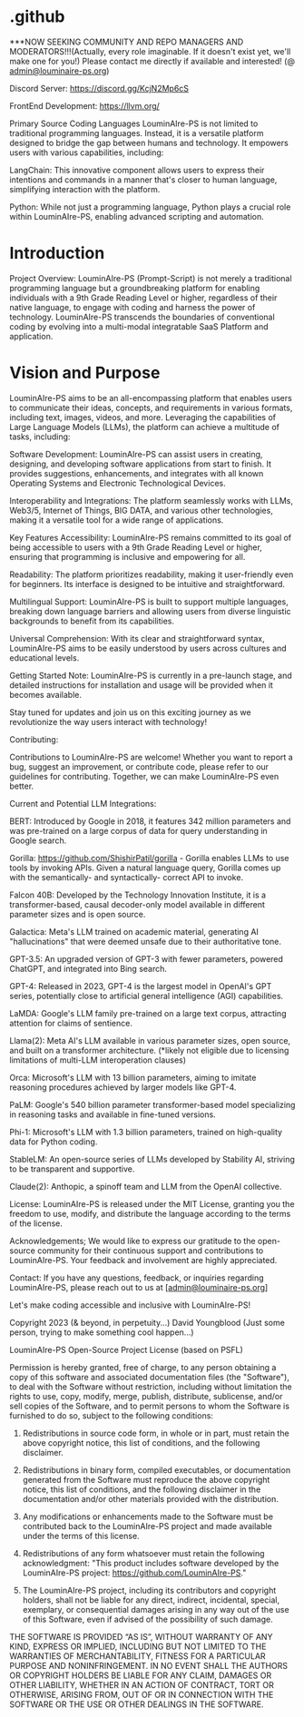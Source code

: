 # .github

***NOW SEEKING COMMUNITY AND REPO MANAGERS AND MODERATORS!!!(Actually, every role imaginable. If it doesn't exist yet, we'll make one for you!) 
Please contact me directly if available and interested! (@ admin@louminaire-ps.org)

Discord Server: https://discord.gg/KcjN2Mp6cS

FrontEnd Development: https://llvm.org/

Primary Source Coding Languages
LouminAIre-PS is not limited to traditional programming languages. Instead, it is a versatile platform designed to bridge the gap between humans and technology. It empowers users with various capabilities, including:

LangChain: This innovative component allows users to express their intentions and commands in a manner that's closer to human language, simplifying interaction with the platform.

Python: While not just a programming language, Python plays a crucial role within LouminAIre-PS, enabling advanced scripting and automation.

# Introduction

Project Overview: LouminAIre-PS (Prompt-Script) is not merely a traditional programming language but a groundbreaking platform for enabling individuals with a 9th Grade Reading Level or higher, regardless of their native language, to engage with coding and harness the power of technology. LouminAIre-PS transcends the boundaries of conventional coding by evolving into a multi-modal integratable SaaS Platform and application.

# Vision and Purpose

LouminAIre-PS aims to be an all-encompassing platform that enables users to communicate their ideas, concepts, and requirements in various formats, including text, images, videos, and more. Leveraging the capabilities of Large Language Models (LLMs), the platform can achieve a multitude of tasks, including:

Software Development: LouminAIre-PS can assist users in creating, designing, and developing software applications from start to finish. It provides suggestions, enhancements, and integrates with all known Operating Systems and Electronic Technological Devices.

Interoperability and Integrations: The platform seamlessly works with LLMs, Web3/5, Internet of Things, BIG DATA, and various other technologies, making it a versatile tool for a wide range of applications.

Key Features
Accessibility: LouminAIre-PS remains committed to its goal of being accessible to users with a 9th Grade Reading Level or higher, ensuring that programming is inclusive and empowering for all.

Readability: The platform prioritizes readability, making it user-friendly even for beginners. Its interface is designed to be intuitive and straightforward.

Multilingual Support: LouminAIre-PS is built to support multiple languages, breaking down language barriers and allowing users from diverse linguistic backgrounds to benefit from its capabilities.

Universal Comprehension: With its clear and straightforward syntax, LouminAIre-PS aims to be easily understood by users across cultures and educational levels.

Getting Started
Note: LouminAIre-PS is currently in a pre-launch stage, and detailed instructions for installation and usage will be provided when it becomes available.

Stay tuned for updates and join us on this exciting journey as we revolutionize the way users interact with technology!

Contributing:

Contributions to LouminAIre-PS are welcome! Whether you want to report a bug, suggest an improvement, or contribute code, please refer to our guidelines for contributing. Together, we can make LouminAIre-PS even better.

Current and Potential LLM Integrations:

BERT: Introduced by Google in 2018, it features 342 million parameters and was pre-trained on a large corpus of data for query understanding in Google search.

Gorilla: https://github.com/ShishirPatil/gorilla - Gorilla enables LLMs to use tools by invoking APIs. Given a natural language query, Gorilla comes up with the semantically- and syntactically- correct API to invoke. 

Falcon 40B: Developed by the Technology Innovation Institute, it is a transformer-based, causal decoder-only model available in different parameter sizes and is open source.

Galactica: Meta's LLM trained on academic material, generating AI "hallucinations" that were deemed unsafe due to their authoritative tone.

GPT-3.5: An upgraded version of GPT-3 with fewer parameters, powered ChatGPT, and integrated into Bing search.

GPT-4: Released in 2023, GPT-4 is the largest model in OpenAI's GPT series, potentially close to artificial general intelligence (AGI) capabilities.

LaMDA: Google's LLM family pre-trained on a large text corpus, attracting attention for claims of sentience.

Llama(2): Meta AI's LLM available in various parameter sizes, open source, and built on a transformer architecture. (*likely not eligible due to licensing limitations of multi-LLM interoperation clauses)

Orca: Microsoft's LLM with 13 billion parameters, aiming to imitate reasoning procedures achieved by larger models like GPT-4.

PaLM: Google's 540 billion parameter transformer-based model specializing in reasoning tasks and available in fine-tuned versions.

Phi-1: Microsoft's LLM with 1.3 billion parameters, trained on high-quality data for Python coding.

StableLM: An open-source series of LLMs developed by Stability AI, striving to be transparent and supportive.

Claude(2): Anthopic, a spinoff team and LLM from the OpenAI collective. 

License:
LouminAIre-PS is released under the MIT License, granting you the freedom to use, modify, and distribute the language according to the terms of the license.

Acknowledgements;
We would like to express our gratitude to the open-source community for their continuous support and contributions to LouminAIre-PS. Your feedback and involvement are highly appreciated.

Contact:
If you have any questions, feedback, or inquiries regarding LouminAIre-PS, please reach out to us at [admin@louminaire-ps.org]

Let's make coding accessible and inclusive with LouminAIre-PS!

Copyright 2023 (& beyond, in perpetuity...) David Youngblood (Just some person, trying to make something cool happen...)

LouminAIre-PS Open-Source Project License (based on PSFL)

Permission is hereby granted, free of charge, to any person obtaining a copy of this software and associated documentation files (the "Software"), to deal with the Software without restriction, including without limitation the rights to use, copy, modify, merge, publish, distribute, sublicense, and/or sell copies of the Software, and to permit persons to whom the Software is furnished to do so, subject to the following conditions:

1. Redistributions in source code form, in whole or in part, must retain the above copyright notice, this list of conditions, and the following disclaimer.

2. Redistributions in binary form, compiled executables, or documentation generated from the Software must reproduce the above copyright notice, this list of conditions, and the following disclaimer in the documentation and/or other materials provided with the distribution.

3. Any modifications or enhancements made to the Software must be contributed back to the LouminAIre-PS project and made available under the terms of this license.

4. Redistributions of any form whatsoever must retain the following acknowledgment:
   "This product includes software developed by the LouminAIre-PS project: https://github.com/LouminAIre-PS."

5. The LouminAIre-PS project, including its contributors and copyright holders, shall not be liable for any direct, indirect, incidental, special, exemplary, or consequential damages arising in any way out of the use of this Software, even if advised of the possibility of such damage.

THE SOFTWARE IS PROVIDED “AS IS”, WITHOUT WARRANTY OF ANY KIND, EXPRESS OR IMPLIED, INCLUDING BUT NOT LIMITED TO THE WARRANTIES OF MERCHANTABILITY, FITNESS FOR A PARTICULAR PURPOSE AND NONINFRINGEMENT. IN NO EVENT SHALL THE AUTHORS OR COPYRIGHT HOLDERS BE LIABLE FOR ANY CLAIM, DAMAGES OR OTHER LIABILITY, WHETHER IN AN ACTION OF CONTRACT, TORT OR OTHERWISE, ARISING FROM, OUT OF OR IN CONNECTION WITH THE SOFTWARE OR THE USE OR OTHER DEALINGS IN THE SOFTWARE.
